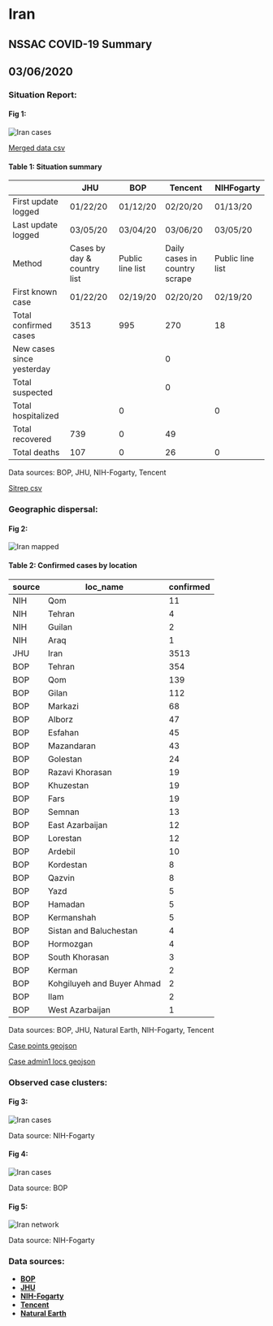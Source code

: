 # Iran
## NSSAC COVID-19 Summary
## 03/06/2020



### Situation Report:
#### Fig 1:
![Iran cases](../merged_histories/Iran_merged_histories.png)

[Merged data csv](https://github.com/SchlittDataSci/SchlittDataSci.github.io/blob/master/data/tables/Iran_merged_daily.csv)

#### Table 1: Situation summary


|                           | JHU                         | BOP              | Tencent                       | NIHFogarty       |
|---------------------------|-----------------------------|------------------|-------------------------------|------------------|
| First update logged       | 01/22/20                    | 01/12/20         | 02/20/20                      | 01/13/20         |
| Last update logged        | 03/05/20                    | 03/04/20         | 03/06/20                      | 03/05/20         |
| Method                    | Cases by day & country list | Public line list | Daily cases in country scrape | Public line list |
| First known case          | 01/22/20                    | 02/19/20         | 02/20/20                      | 02/19/20         |
| Total confirmed cases     | 3513                        | 995              | 270                           | 18               |
| New cases since yesterday |                             |                  | 0                             |                  |
| Total suspected           |                             |                  | 0                             |                  |
| Total hospitalized        |                             | 0                |                               | 0                |
| Total recovered           | 739                         | 0                | 49                            |                  |
| Total deaths              | 107                         | 0                | 26                            | 0                |

Data sources: BOP, JHU, NIH-Fogarty, Tencent


[Sitrep csv](https://github.com/SchlittDataSci/SchlittDataSci.github.io/blob/master/data/tables/Iran_sitrep.csv)

### Geographic dispersal:
#### Fig 2:
![Iran mapped](../case_locs/Iran_case_locs.png)

#### Table 2: Confirmed cases by location


| source   | loc_name                   |   confirmed |
|----------|----------------------------|-------------|
| NIH      | Qom                        |          11 |
| NIH      | Tehran                     |           4 |
| NIH      | Guilan                     |           2 |
| NIH      | Araq                       |           1 |
| JHU      | Iran                       |        3513 |
| BOP      | Tehran                     |         354 |
| BOP      | Qom                        |         139 |
| BOP      | Gilan                      |         112 |
| BOP      | Markazi                    |          68 |
| BOP      | Alborz                     |          47 |
| BOP      | Esfahan                    |          45 |
| BOP      | Mazandaran                 |          43 |
| BOP      | Golestan                   |          24 |
| BOP      | Razavi Khorasan            |          19 |
| BOP      | Khuzestan                  |          19 |
| BOP      | Fars                       |          19 |
| BOP      | Semnan                     |          13 |
| BOP      | East Azarbaijan            |          12 |
| BOP      | Lorestan                   |          12 |
| BOP      | Ardebil                    |          10 |
| BOP      | Kordestan                  |           8 |
| BOP      | Qazvin                     |           8 |
| BOP      | Yazd                       |           5 |
| BOP      | Hamadan                    |           5 |
| BOP      | Kermanshah                 |           5 |
| BOP      | Sistan and Baluchestan     |           4 |
| BOP      | Hormozgan                  |           4 |
| BOP      | South Khorasan             |           3 |
| BOP      | Kerman                     |           2 |
| BOP      | Kohgiluyeh and Buyer Ahmad |           2 |
| BOP      | Ilam                       |           2 |
| BOP      | West Azarbaijan            |           1 |

Data sources: BOP, JHU, Natural Earth, NIH-Fogarty, Tencent


[Case points geojson](https://github.com/SchlittDataSci/SchlittDataSci.github.io/blob/master/data/shapes/Iran_case_locs.geojson)

[Case admin1 locs geojson](https://github.com/SchlittDataSci/SchlittDataSci.github.io/blob/master/data/shapes/Iran_admin1_locs.geojson)

### Observed case clusters:
#### Fig 3:
![Iran cases](../cluster_analysis/Iran_imported_cases_NIHFogarty.png)



Data source: NIH-Fogarty


#### Fig 4:
![Iran cases](../cluster_analysis/Iran_imported_cases_BOP.png)



Data source: BOP


#### Fig 5:
![Iran network](../autochthonous_networks/Iran_network.png)



Data source: NIH-Fogarty


### Data sources:
* **[BOP](https://github.com/beoutbreakprepared/nCoV2019)**
* **[JHU](https://github.com/CSSEGISandData/COVID-19)** 
* **[NIH-Fogarty](https://docs.google.com/spreadsheets/d/1jS24DjSPVWa4iuxuD4OAXrE3QeI8c9BC1hSlqr-NMiU/edit#gid=1187587451)** 
* **[Tencent](https://news.qq.com/zt2020/page/feiyan.htm)**
* **[Natural Earth](https://www.naturalearthdata.com/forums/forum/natural-earth-map-data/cultural-vectors/admin-1-states-provinces-and-their-boundaries/)**

<!-- Global site tag (gtag.js) - Google Analytics -->
<script async src="https://www.googletagmanager.com/gtag/js?id=UA-158816269-1"></script>
<script>
  window.dataLayer = window.dataLayer || [];
  function gtag(){dataLayer.push(arguments);}
  gtag('js', new Date());

  gtag('config', 'UA-158816269-1');
</script>